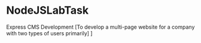 # NodeJSLabTask
 Express CMS Development [To develop a multi-page website for a company with two types of users primarily] ]
